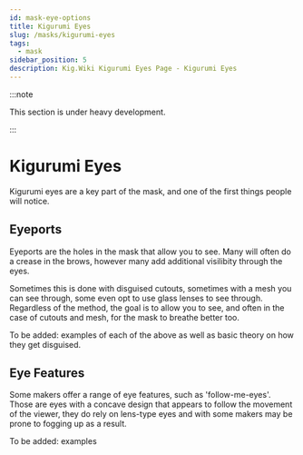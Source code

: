 ```yaml
---
id: mask-eye-options
title: Kigurumi Eyes
slug: /masks/kigurumi-eyes
tags:
  - mask
sidebar_position: 5
description: Kig.Wiki Kigurumi Eyes Page - Kigurumi Eyes
---
```

:::note

This section is under heavy development.

:::

# Kigurumi Eyes

Kigurumi eyes are a key part of the mask, and one of the first things people will notice.


## Eyeports

Eyeports are the holes in the mask that allow you to see. Many will often do a crease in the brows, however many add additional visilibity through the eyes.

Sometimes this is done with disguised cutouts, sometimes with a mesh you can see through, some even opt to use glass lenses to see through. 
Regardless of the method, the goal is to allow you to see, and often in the case of cutouts and mesh, for the mask to breathe better too.

To be added: examples of each of the above as well as basic theory on how they get disguised.

## Eye Features

Some makers offer a range of eye features, such as 'follow-me-eyes'. Those are eyes with a concave design that appears to follow the movement of the viewer, they do rely on lens-type eyes and with some makers may be prone to fogging up as a result.

To be added: examples